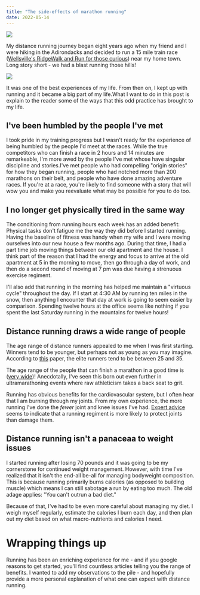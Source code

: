 ```yaml
---
title: "The side-effects of marathon running"
date: 2022-05-14
---
```



 
![](https://github.com/poc1673/petercaya.com/blob/111bd5f81d22fb3970ac52ee75f028097f1ee0ad/marathonstart2.png)


My distance running journey began eight years ago when my friend and I were hiking in the Adirondacks and decided to run a 15 mile train race ([Wellsville's RidgeWalk and Run for those curious](http://www.ridgewalk.com/)) near my home town. Long story short - we had a blast running those hills! 

![](https://github.com/poc1673/petercaya.com/blob/8bdace48c013456e2f7dbff3b47b3026039084f0/ridgewalkphoto.png)

It was one of the best experiences of my life. From then on, I kept up with running and it became a big part of my life.What I want to do in this post is explain to the reader some of the ways that this odd practice has brought to my life.

## I've been humbled by the people I've met
I took pride in my training progress but I wasn't ready for the experience of being humbled by the people I'd meet at the races. While the true competitors who can finish a race in 2 hours and 14 minutes are remarkeable, I'm more awed by the people I've met whose have singular discipline and stories.I've met people who had compelling "origin stories" for how they began running, people who had notched more than 200 marathons on their belt, and people who have done amazing adventure races. If you're at a race, you're likely to find someone with a story that will wow you and make you reevaluate what may be possible for you to do too. 

## I no longer get physically tired in the same way

The conditioning from running hours each week has an added benefit: Physical tasks don't fatigue me the way they did before I started running. Having the baseline of fitness was handy when my wife and I were moving ourselves into our new house a few months ago. During that time, I had a part time job moving things between our old apartment and the house. I think part of the reason that I had the energy and focus to arrive at the old apartment at 5 in the morning to move, then go through a day of work, and then do a second round of moving at 7 pm was due having a strenuous exercise regiment. 

I'll also add that running in the morning has helped me maintain a "virtuous cycle" throughout the day. If I start at 4:30 AM by running ten miles in the snow, then anything I encounter that day at work is going to seem easier by comparison. Spending twelve hours at the office seems like nothing if you spent the last Saturday running in the mountains for twelve hours!

## Distance running draws a wide range of people 
The age range of distance runners appealed to me when I was first starting. Winners tend to be younger, but perhaps not as young as you may imagine. According to [this](https://www.researchgate.net/publication/6363528_Marathon_runners_-_How_do_they_age) paper, the elite runners tend to be between 25 and 35. 

The age range of the people that can finish a marathon in a good time is ([very wide](https://www.meteor.run/running-event/summary/Marathon))! Anecdotally, I've seen this born out even further in ultramarathoning events where raw athleticism takes a back seat to grit. 

Running has obvious benefits for the cardiovascular system, but I often hear that I am burning through my joints. From my own experience, the more running I've done the *fewer* joint and knee issues I've had. [Expert advice](https://www.runnersworld.com/uk/health/injury/a775718/what-all-runners-need-to-know-about-joint-health/) seems to indicate that a running regiment is more likely to protect joints than damage them. 


## Distance running isn't a panaceaa to weight issues
I started running after losing 70 pounds and it was going to be my cornerstone for continued weight management. However, with time I've realized that it isn't the end-all be-all for managing bodyweight composition. This is because running primarily burns calories (as opposed to building muscle) which means I can still sabotage a run by eating too much. The old adage applies: "You can't outrun a bad diet." 

Because of that, I've had to be even more careful about managing my diet. I weigh myself regularly, estimate the calories I burn each day, and then plan out my diet based on what macro-nutrients and calories I need. 

# Wrapping things up

Running has been an enriching experience for me - and if you google reasons to get started, you'll find countless articles telling you the range of benefits. I wanted to add my observations to the pile - and hopefully provide a more personal explanation of what one can expect with distance running.